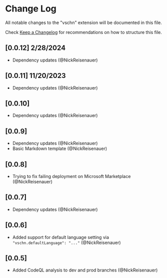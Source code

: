 # Change Log

All notable changes to the "vschn" extension will be documented in this file.

Check [Keep a Changelog](http://keepachangelog.com/) for recommendations on how to structure this file.

## [0.0.12] 2/28/2024

- Dependency updates (@NickReisenauer)

## [0.0.11] 11/20/2023

- Dependency updates (@NickReisenauer)

## [0.0.10]

- Dependency updates (@NickReisenauer)

## [0.0.9]

- Dependency updates (@NickReisenauer)
- Basic Markdown template (@NickReisenauer)

## [0.0.8]

- Trying to fix failing deployment on Microsoft Marketplace (@NickReisenauer)

## [0.0.7]

- Dependency updates (@NickReisenauer)

## [0.0.6]

- Added support for default language setting via `"vschn.defaultLanguage": "..."` (@NickReisenauer)

## [0.0.5]

- Added CodeQL analysis to dev and prod branches (@NickReisenauer)
